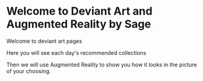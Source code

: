 # Welcome to Deviant Art and Augmented Reality by Sage

Welcome to deviant art pages

Here you will see each day's recommended collections

Then we will use Augmented Reality to show you how it looks in the picture of your choosing.